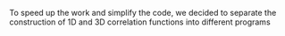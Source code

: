 To speed up the work and simplify the code, we decided to separate the construction of 1D and 3D correlation functions into different programs
